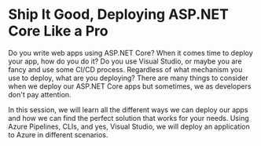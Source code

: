 # Ship It Good, Deploying ASP.NET Core Like a Pro

Do you write web apps using ASP.NET Core? When it comes time to deploy your app, how do you do it? Do you use Visual Studio, or maybe you are fancy and use some CI/CD process. Regardless of what mechanism you use to deploy, what are you deploying? There are many things to consider when we deploy our ASP.NET Core apps but sometimes, we as developers don't pay attention.

In this session, we will learn all the different ways we can deploy our apps and how we can find the perfect solution that works for your needs. Using Azure Pipelines, CLIs, and yes, Visual Studio, we will deploy an application to Azure in different scenarios.